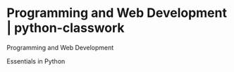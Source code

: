 # Programming and Web Development | python-classwork
Programming and Web Development

Essentials in Python
